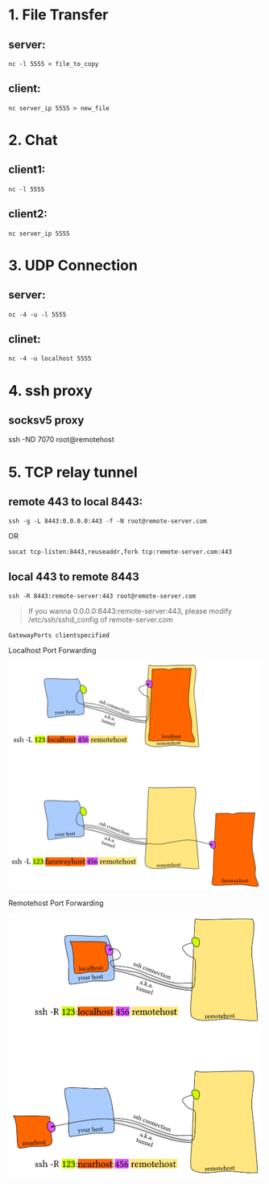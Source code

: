 # 1. File Transfer

## server:
    nc -l 5555 < file_to_copy
## client:
    nc server_ip 5555 > new_file

# 2. Chat

## client1:
    nc -l 5555
## client2:
    nc server_ip 5555

# 3. UDP Connection

## server:
    nc -4 -u -l 5555
## clinet:
    nc -4 -u localhost 5555

# 4. ssh proxy

## socksv5 proxy
ssh -ND 7070 root@remotehost

# 5. TCP relay tunnel

## remote 443 to local 8443:
    ssh -g -L 8443:0.0.0.0:443 -f -N root@remote-server.com

OR

    socat tcp-listen:8443,reuseaddr,fork tcp:remote-server.com:443

## local 443 to remote 8443
    ssh -R 8443:remote-server:443 root@remote-server.com
>If you wanna 0.0.0.0:8443:remote-server:443, please modify /etc/ssh/sshd_config of remote-server.com

    GatewayPorts clientspecified

Localhost Port Forwarding

![sshL](sshL.png)

Remotehost Port Forwarding

![sshR](sshR.png)
